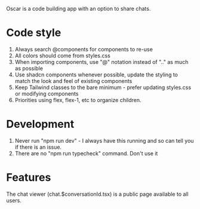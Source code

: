Oscar is a code building app with an option to share chats.

# Code style

1. Always search @components for components to re-use
2. All colors should come from styles.css
3. When importing components, use "@" notation instead of ".." as much as possible
4. Use shadcn components whenever possible, update the styling to match the look and feel
   of existing components
5. Keep Tailwind classes to the bare minimum - prefer updating styles.css or modifying components
6. Priorities using flex, flex-1, etc to organize children.

# Development

1. Never run "npm run dev" - I always have this running and so can tell you if there is an issue.
2. There are no "npm run typecheck" command. Don't use it

# Features

The chat viewer (chat.$conversationId.tsx) is a public page available to all users.